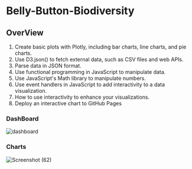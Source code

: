 # Belly-Button-Biodiversity

## OverView 
1.	Create basic plots with Plotly, including bar charts, line charts, and pie charts.
2.	Use D3.json() to fetch external data, such as CSV files and web APIs.
3.	Parse data in JSON format.
4.	Use functional programming in JavaScript to manipulate data.
5.	Use JavaScript's Math library to manipulate numbers.
6.	Use event handlers in JavaScript to add interactivity to a data visualization.
7.	How to use interactivity to enhance your visualizations.
8.	Deploy an interactive chart to GitHub Pages


### DashBoard 

![dashboard](https://user-images.githubusercontent.com/96156893/163022354-0f59d97e-d10f-42b1-b496-b6a628e670c3.png)


### Charts 
![Screenshot (62)](https://user-images.githubusercontent.com/96156893/163022443-2b736b0e-85cd-49c4-8cbb-2397d23e5ad7.png)

